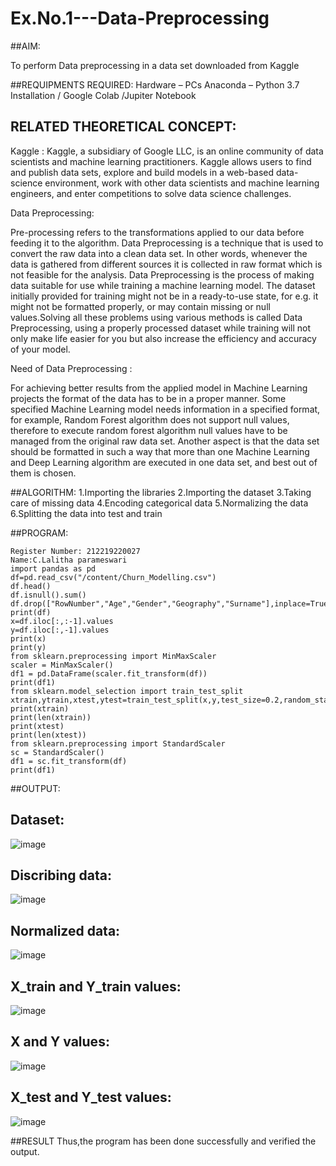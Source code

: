 # Ex.No.1---Data-Preprocessing
##AIM:

To perform Data preprocessing in a data set downloaded from Kaggle

##REQUIPMENTS REQUIRED:
Hardware – PCs
Anaconda – Python 3.7 Installation / Google Colab /Jupiter Notebook

## RELATED THEORETICAL CONCEPT:

Kaggle :
Kaggle, a subsidiary of Google LLC, is an online community of data scientists and machine learning practitioners. Kaggle allows users to find and publish data sets, explore and build models in a web-based data-science environment, work with other data scientists and machine learning engineers, and enter competitions to solve data science challenges.

Data Preprocessing:

Pre-processing refers to the transformations applied to our data before feeding it to the algorithm. Data Preprocessing is a technique that is used to convert the raw data into a clean data set. In other words, whenever the data is gathered from different sources it is collected in raw format which is not feasible for the analysis.
Data Preprocessing is the process of making data suitable for use while training a machine learning model. The dataset initially provided for training might not be in a ready-to-use state, for e.g. it might not be formatted properly, or may contain missing or null values.Solving all these problems using various methods is called Data Preprocessing, using a properly processed dataset while training will not only make life easier for you but also increase the efficiency and accuracy of your model.

Need of Data Preprocessing :

For achieving better results from the applied model in Machine Learning projects the format of the data has to be in a proper manner. Some specified Machine Learning model needs information in a specified format, for example, Random Forest algorithm does not support null values, therefore to execute random forest algorithm null values have to be managed from the original raw data set.
Another aspect is that the data set should be formatted in such a way that more than one Machine Learning and Deep Learning algorithm are executed in one data set, and best out of them is chosen.


##ALGORITHM:
1.Importing the libraries
2.Importing the dataset
3.Taking care of missing data
4.Encoding categorical data
5.Normalizing the data
6.Splitting the data into test and train

##PROGRAM:
```
Register Number: 212219220027
Name:C.Lalitha parameswari
import pandas as pd
df=pd.read_csv("/content/Churn_Modelling.csv")
df.head()
df.isnull().sum()
df.drop(["RowNumber","Age","Gender","Geography","Surname"],inplace=True,axis=1)
print(df)
x=df.iloc[:,:-1].values
y=df.iloc[:,-1].values
print(x)
print(y)
from sklearn.preprocessing import MinMaxScaler
scaler = MinMaxScaler()
df1 = pd.DataFrame(scaler.fit_transform(df))
print(df1)
from sklearn.model_selection import train_test_split
xtrain,ytrain,xtest,ytest=train_test_split(x,y,test_size=0.2,random_state=2)
print(xtrain)
print(len(xtrain))
print(xtest)
print(len(xtest))
from sklearn.preprocessing import StandardScaler
sc = StandardScaler()
df1 = sc.fit_transform(df)
print(df1)
```

##OUTPUT:

## Dataset:

![image](https://user-images.githubusercontent.com/103946827/191925684-9e54fb38-5cab-4167-b40a-de85f61e131b.png)

## Discribing data:

![image](https://user-images.githubusercontent.com/103946827/191925837-f5c96de0-5e97-45a8-922a-7881ca5b9a7c.png)

## Normalized data:

![image](https://user-images.githubusercontent.com/103946827/191925966-7473c3a5-3437-4cf6-8f8a-7bd8dce4bd7a.png)


## X_train and Y_train values:

![image](https://user-images.githubusercontent.com/103946827/191926179-cb81c2dc-aba1-4f48-8ddd-1680de2498e1.png)


## X and Y values:

![image](https://user-images.githubusercontent.com/103946827/191926285-ed534f6e-666f-4d17-bd5d-b4ba8571916e.png)


## X_test and Y_test values:

![image](https://user-images.githubusercontent.com/103946827/191926429-6ee92b9f-5130-4da1-bda5-06f610a87b50.png)




##RESULT
Thus,the program has been done successfully and verified the output.
